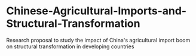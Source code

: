 # Chinese-Agricultural-Imports-and-Structural-Transformation
Research proposal to study the impact of China's agricultural import boom on structural transformation in developing countries
